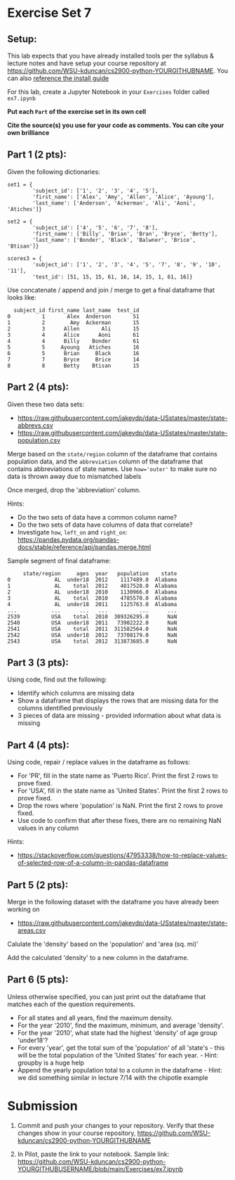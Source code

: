 # Exercise Set 7

## Setup:

This lab expects that you have already installed tools per the syllabus & lecture notes and have setup your course repository at https://github.com/WSU-kduncan/cs2900-python-YOURGITHUBNAME.  You can also [reference the install guide](https://github.com/pattonsgirl/SU2021-CS2900#Software)

For this lab, create a Jupyter Notebook in your `Exercises` folder called `ex7.ipynb`

**Put each `Part` of the exercise set in its own cell**

**Cite the source(s) you use for your code as comments.  You can cite your own brilliance**

## Part 1 (2 pts):


Given the following dictionaries: 
```
set1 = {
        'subject_id': ['1', '2', '3', '4', '5'],
        'first_name': ['Alex', 'Amy', 'Allen', 'Alice', 'Ayoung'], 
        'last_name': ['Anderson', 'Ackerman', 'Ali', 'Aoni', 'Atiches']}

set2 = {
        'subject_id': ['4', '5', '6', '7', '8'],
        'first_name': ['Billy', 'Brian', 'Bran', 'Bryce', 'Betty'], 
        'last_name': ['Bonder', 'Black', 'Balwner', 'Brice', 'Btisan']}

scores3 = {
        'subject_id': ['1', '2', '3', '4', '5', '7', '8', '9', '10', '11'],
        'test_id': [51, 15, 15, 61, 16, 14, 15, 1, 61, 16]}
```

Use concatenate / append and join / merge to get a final dataframe that looks like:
```
  subject_id first_name last_name  test_id
0          1       Alex  Anderson       51
1          2        Amy  Ackerman       15
2          3      Allen       Ali       15
3          4      Alice      Aoni       61
4          4      Billy    Bonder       61
5          5     Ayoung   Atiches       16
6          5      Brian     Black       16
7          7      Bryce     Brice       14
8          8      Betty    Btisan       15

```

## Part 2 (4 pts): 

Given these two data sets:
- https://raw.githubusercontent.com/jakevdp/data-USstates/master/state-abbrevs.csv
- https://raw.githubusercontent.com/jakevdp/data-USstates/master/state-population.csv

Merge based on the `state/region` column of the dataframe that contains population data, and the `abbreviation` column of the dataframe that contains abbreviations of state names. Use `how='outer'` to make sure no data is thrown away due to mismatched labels

Once merged, drop the 'abbreviation' column.

Hints:
- Do the two sets of data have a common column name?
- Do the two sets of data have columns of data that correlate?
- Investigate `how`, `left_on` and `right_on`: https://pandas.pydata.org/pandas-docs/stable/reference/api/pandas.merge.html

Sample segment of final dataframe:
```
     state/region     ages  year   population    state
0              AL  under18  2012    1117489.0  Alabama
1              AL    total  2012    4817528.0  Alabama
2              AL  under18  2010    1130966.0  Alabama
3              AL    total  2010    4785570.0  Alabama
4              AL  under18  2011    1125763.0  Alabama
...           ...      ...   ...          ...      ...
2539          USA    total  2010  309326295.0      NaN
2540          USA  under18  2011   73902222.0      NaN
2541          USA    total  2011  311582564.0      NaN
2542          USA  under18  2012   73708179.0      NaN
2543          USA    total  2012  313873685.0      NaN
```

## Part 3 (3 pts): 

Using code, find out the following:
- Identify which columns are missing data
- Show a dataframe that displays the rows that are missing data for the columns identified previously
- 3 pieces of data are missing - provided information about what data is missing

## Part 4 (4 pts):

Using code, repair / replace values in the dataframe as follows:
- For 'PR', fill in the state name as 'Puerto Rico'.  Print the first 2 rows to prove fixed.
- For 'USA', fill in the state name as 'United States'.  Print the first 2 rows to prove fixed.
- Drop the rows where 'population' is NaN.  Print the first 2 rows to prove fixed.
- Use code to confirm that after these fixes, there are no remaining NaN values in any column

Hints:
- https://stackoverflow.com/questions/47953338/how-to-replace-values-of-selected-row-of-a-column-in-pandas-dataframe

## Part 5 (2 pts):

Merge in the following dataset with the dataframe you have already been working on
- https://raw.githubusercontent.com/jakevdp/data-USstates/master/state-areas.csv

Calulate the 'density' based on the 'population' and 'area (sq. mi)'

Add the calculated 'density' to a new column in the dataframe.

## Part 6 (5 pts):

Unless otherwise specified, you can just print out the dataframe that matches each of the question requirements.

- For all states and all years, find the maximum density. 
- For the year '2010', find the maximum, minimum, and average 'density'.
- For the year '2010', what state had the highest 'density' of age group 'under18'?
- For every 'year', get the total sum of the 'population' of all 'state's 
        - this will be the total population of the 'United States' for each year.
        - Hint: groupby is a huge help
- Append the yearly population total to a column in the dataframe
        - Hint: we did something similar in lecture 7/14 with the chipotle example


# Submission

1. Commit and push your changes to your repository.  Verify that these changes show in your course repository, https://github.com/WSU-kduncan/cs2900-python-YOURGITHUBNAME

2. In Pilot, paste the link to your notebook.  Sample link: https://github.com/WSU-kduncan/cs2900-python-YOURGITHUBUSERNAME/blob/main/Exercises/ex7.ipynb